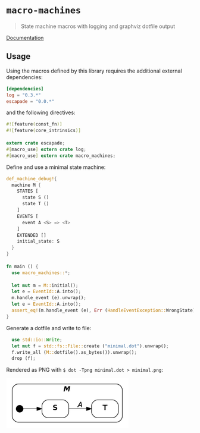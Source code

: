 # `macro-machines`

> State machine macros with logging and graphviz dotfile output

[Documentation](https://spearman.github.io/macro-machines/macro_machines/index.html)

## Usage

Using the macros defined by this library requires the additional external
dependencies:

```toml
[dependencies]
log = "0.3.*"
escapade = "0.0.*"
```

and the following directives:

```rust
#![feature(const_fn)]
#![feature(core_intrinsics)]

extern crate escapade;
#[macro_use] extern crate log;
#[macro_use] extern crate macro_machines;
```

Define and use a minimal state machine:

```rust
def_machine_debug!{
  machine M {
    STATES [
      state S ()
      state T ()
    ]
    EVENTS [
      event A <S> => <T>
    ]
    EXTENDED []
    initial_state: S
  }
}

fn main () {
  use macro_machines::*;

  let mut m = M::initial();
  let e = EventId::A.into();
  m.handle_event (e).unwrap();
  let e = EventId::A.into();
  assert_eq!(m.handle_event (e), Err (HandleEventException::WrongState));
}
```

Generate a dotfile and write to file:

```rust
  use std::io::Write;
  let mut f = std::fs::File::create ("minimal.dot").unwrap();
  f.write_all (M::dotfile().as_bytes()).unwrap();
  drop (f);
```

Rendered as PNG with `$ dot -Tpng minimal.dot > minimal.png`:

![](minimal.png)
